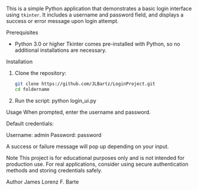 This is a simple Python application that demonstrates a basic login interface using `tkinter`. It includes a username and password field, and displays a success or error message upon login attempt.

Prerequisites
- Python 3.0 or higher
Tkinter comes pre-installed with Python, so no additional installations are necessary.

Installation
1. Clone the repository:
   ```bash
   git clone https://github.com/JLBartz/LoginProject.git
   cd foldername
2. Run the script:
   python login_ui.py

Usage
When prompted, enter the username and password.

Default credentials:

Username: admin
Password: password

A success or failure message will pop up depending on your input.

Note
This project is for educational purposes only and is not intended for production use. For real applications, consider using secure authentication methods and storing credentials safely.

Author
James Lorenz F. Barte
